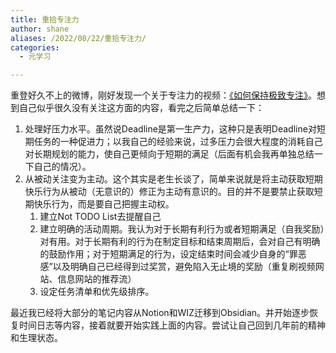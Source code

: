 ```yaml
---
title: 重拾专注力
author: shane
aliases: /2022/08/22/重拾专注力/
categories:
  - 元学习

---
```

重登好久不上的微博，刚好发现一个关于专注力的视频：[《如何保持极致专注》][1]。想到自己似乎很久没有关注这方面的内容，看完之后简单总结一下：

<ol class="wp-block-list">
  <li>
    处理好压力水平。虽然说Deadline是第一生产力，这种只是表明Deadline对短期任务的一种促进力；以我自己的经验来说，过多压力会很大程度的消耗自己对长期规划的能力，使自己更倾向于短期的满足（后面有机会我再单独总结一下自己的情况）。
  </li>
  <li>
    从被动关注变为主动。这个其实是老生长谈了，简单来说就是将主动获取短期快乐行为从被动（无意识的）修正为主动有意识的。目的并不是要禁止获取短期快乐行为，而是要自己把握主动权。<ol>
      <li>
        建立Not TODO List去提醒自己
      </li>
      <li>
        建立明确的活动周期。我认为对于长期有利行为或者短期满足（自我奖励）对有用。对于长期有利的行为在制定目标和结束周期后，会对自己有明确的鼓励作用；对于短期满足的行为，设定结束时间会减少自身的“罪恶感”以及明确自己已经得到过奖赏，避免陷入无止境的奖励（重复刷视频网站、信息网站的推荐流）
      </li>
      <li>
        设定任务清单和优先级排序。
      </li>
    </ol>
  </li>
</ol>

最近我已经将大部分的笔记内容从Notion和WIZ迁移到Obsidian。并开始逐步恢复时间日志等内容，接着就要开始实践上面的内容。尝试让自己回到几年前的精神和生理状态。

 [1]: https://weibo.com/tv/show/1034:4803556633673855?from=old_pc_videoshow